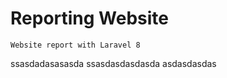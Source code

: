 # Reporting Website
```
Website report with Laravel 8
```
ssasdadasasasda
ssasdasdasdasda
asdasdasdas
